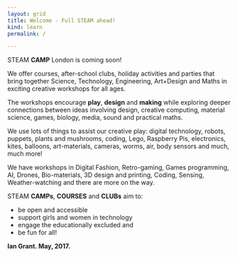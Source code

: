 ```yaml
---
layout: grid
title: Welcome - Full STEAM ahead!
kind: learn
permalink: /

---
```



<span id="letterS">S</span><span id="letterT">T</span><span id="letterE">E</span><span id="letterA">A</span><span id="letterM">M</span> **CAMP** London is coming soon! 

We offer courses, after-school clubs, holiday activities and parties that bring together <span id="letterS">S</span>cience, <span id="letterT">T</span>echnology, <span id="letterE">E</span>ngineering, <span id="letterA">A</span>rt+Design and <span id="letterM">M</span>aths in exciting creative workshops for all ages.

The workshops encourage **play**, **design** and **making** while exploring deeper connections between ideas involving design, creative computing, material science, games, biology, media, sound and practical maths.


We use lots of things to assist our creative play: digital technology, robots, puppets, plants and mushrooms, coding, Lego, Raspberry Pis, electronics, kites, balloons, art-materials, cameras, worms, air, body sensors and much, much more!

We have workshops in Digital Fashion, Retro-gaming, Games programming, AI, Drones, Bio-materials, 3D design and printing, Coding, Sensing, Weather-watching and there are more on the way.

<span id="letterS">S</span><span id="letterT">T</span><span id="letterE">E</span><span id="letterA">A</span><span id="letterM">M</span> **CAMPs**, **COURSES** and **CLUBs** aim to:

- be open and accessible
- support girls and women in technology
- engage the educationally excluded and
- be fun for all!

**Ian Grant. May, 2017.**